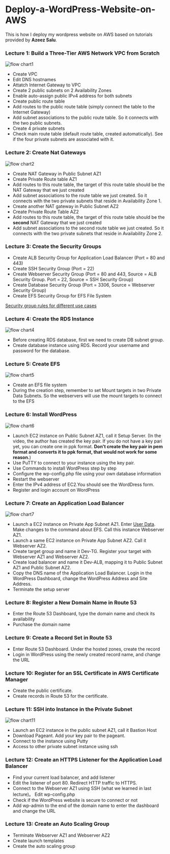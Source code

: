 # Deploy-a-WordPress-Website-on-AWS
This is how I deploy my wordpress website on AWS based on tutorials provided by **Azeez Salu**.
### Lecture 1: Build a Three-Tier AWS Network VPC from Scratch
![flow chart1]([https://github.com/Nina0917/Deploy-a-WordPress-Website-on-AWS/blob/main/1668984056393.png](https://github.com/Nina0917/Deploy-a-WordPress-Website-on-AWS/blob/main/mindmaps/lec1.png))
- Create VPC
- Edit DNS hostnames
- Attatch Internet Gateway to VPC
- Create 2 public subnets on 2 Availability Zones
- Enable auto-assign public IPv4 address for both subnets
- Create public route table
- Add routes to the public route table (simply connect the table to the Internet Gateway)
- Add subnet associations to the public route table. So it connects with the two public subnets.
- Create 4 private subnets
- Check main route table (default route table, created automatically). See if the four private subnets are associated with it.

### Lecture 2: Create Nat Gateways
![flow chart2]([https://github.com/Nina0917/Deploy-a-WordPress-Website-on-AWS/blob/main/picture2.jpg](https://github.com/Nina0917/Deploy-a-WordPress-Website-on-AWS/blob/main/mindmaps/lec2.jpg))
- Create NAT Gateway in Public Subnet AZ1
- Create Private Route table AZ1
- Add routes to this route table, the target of this route table should be the NAT Gateway that we just created
- Add subnet associations to the route table we just created. So it connects with the two private subnets that reside in Availability Zone 1.
- Create another NAT gateway in Public Subnet AZ2
- Create Private Route Table AZ2
- Add routes to this route table, the target of this route table should be the **second** NAT Gateway that we just created
- Add subnet associations to the second route table we just created. So it connects with the two private subnets that reside in Availability Zone 2.

### Lecture 3: Create the Security Groups
- Create ALB Security Group for Application Load Balancer (Port = 80 and 443)
- Create SSH Security Group (Port = 22)
- Create Webserver Security Group (Port = 80 and 443, Source = ALB Security Group. Port = 22, Source = SSH Security Group)
- Create Database Security Group (Port = 3306, Source = Webserver Security Group)
- Create EFS Security Group for EFS File System

[Security group rules for different use cases](https://docs.aws.amazon.com/AWSEC2/latest/UserGuide/security-group-rules-reference.html)

### Lecture 4: Create the RDS Instance
![flow chart4]([https://github.com/Nina0917/Deploy-a-WordPress-Website-on-AWS/blob/main/lec4.png](https://github.com/Nina0917/Deploy-a-WordPress-Website-on-AWS/blob/main/mindmaps/lec4.png))
- Before creating RDS database, first we need to create DB subnet group.
- Create database instance using RDS. Record your username and password for the database.

### Lecture 5: Create EFS
![flow chart5]([https://github.com/Nina0917/Deploy-a-WordPress-Website-on-AWS/blob/main/lec5.png](https://github.com/Nina0917/Deploy-a-WordPress-Website-on-AWS/blob/main/mindmaps/lec5.png))
- Create an EFS file system
- During the creation step, remember to set Mount targets in two Private Data Subnets. So the webservers will use the mount
targets to  connect to the EFS

### Lecture 6: Install WordPress
![flow chart6]([https://github.com/Nina0917/Deploy-a-WordPress-Website-on-AWS/blob/main/lec6.png](https://github.com/Nina0917/Deploy-a-WordPress-Website-on-AWS/blob/main/mindmaps/lec6.png))
- Launch EC2 instance on Public Subnet AZ1, call it Setup Server. (In the video, the author has created the key pair. If you do not have a key pari yet, you can create one in ppk format. **Don't create the key pair in pem format and converts it to ppk format, that would not work for some reason.**)
- Use PuTTY to connect to your instance using the key pair.
- Use Commands to install WordPress step by step
- Configure the wp-config.php file using your own database information
- Restart the webserver
- Enter the IPv4 address of EC2.You should see the WordDress form.
- Register and login account on WordPress

### Lecture 7: Create an Application Load Balancer
![flow chart7]([https://github.com/Nina0917/Deploy-a-WordPress-Website-on-AWS/blob/main/lec7.png](https://github.com/Nina0917/Deploy-a-WordPress-Website-on-AWS/blob/main/mindmaps/lec7.png))
- Launch a EC2 instance on Private App Subnet AZ1. Enter [User Data](https://github.com/azeezsalu/wordpress-project-commands/blob/abaada4048b599a9b8d71f867f447a2304d9e385/8.%20Create%20an%20Application%20Load%20Balancer.txt). Make changes to the command about EFS. Call this instance Webserver AZ1.
- Launch a same EC2 instance on Private App Subnet AZ2. Call it Webserver AZ2.
- Create target group and name it Dev-TG. Register your target with Webserver AZ1 and Webserver AZ2.
- Create load balancer and name it Dev-ALB, mapping it to Public Subnet AZ1 and Public Subnet AZ2.
- Copy the DNS name of the Application Load Balancer. Login in the WordPress Dashboard, change the WordPress Address and Site Address.
- Terminate the setup server

### Lecture 8: Register a New Domain Name in Route 53
- Enter the Route 53 Dashboard, type the domain name and check its availability
- Purchase the domain name

### Lecture 9: Create a Record Set in Route 53
- Enter Route 53 Dashboard. Under the hosted zones, create the record
- Login in WordPress using the newly created record name, and change the URL

### Lecture 10: Register for an SSL Certificate in AWS Certificate Manager
- Create the public certificate.
- Create records in Route 53 for the certificate.

### Lecture 11: SSH into Instance in the Private Subnet
![flow chart11]([https://github.com/Nina0917/Deploy-a-WordPress-Website-on-AWS/blob/main/lec11.png](https://github.com/Nina0917/Deploy-a-WordPress-Website-on-AWS/blob/main/mindmaps/lec11.png))
- Launch an EC2 instance in the public subnet AZ1, call it Bastion Host
- Download Pageant. Add your key pair to the pageant.
- Connect to the instance using Putty
- Access to other private subnet instance using ssh

### Lecture 12: Create an HTTPS Listener for the Application Load Balancer
- Find your current load balancer, and add listener
- Edit the listener of port 80. Redirect HTTP traffic to HTTPS.
- Connect to the Webserver AZ1 using SSH (what we learned in last lecture)。 Edit wp-config.php
- Check if the WordPress website is secure to connect or not
- Add wp-admin to the end of the domain name to enter the dashboard and change the URL

### Lecture 13: Create an Auto Scaling Group
- Terminate Webserver AZ1 and Webserver AZ2
- Create launch templates
- Create the auto scaling group
